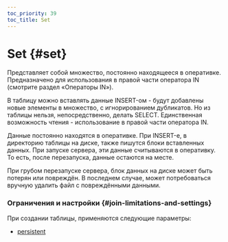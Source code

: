 ```yaml
---
toc_priority: 39
toc_title: Set
---
```


# Set {#set}

Представляет собой множество, постоянно находящееся в оперативке. Предназначено для использования в правой части оператора IN (смотрите раздел «Операторы IN»).

В таблицу можно вставлять данные INSERT-ом - будут добавлены новые элементы в множество, с игнорированием дубликатов.
Но из таблицы нельзя, непосредственно, делать SELECT. Единственная возможность чтения - использование в правой части оператора IN.

Данные постоянно находятся в оперативке. При INSERT-е, в директорию таблицы на диске, также пишутся блоки вставленных данных. При запуске сервера, эти данные считываются в оперативку. То есть, после перезапуска, данные остаются на месте.

При грубом перезапуске сервера, блок данных на диске может быть потерян или повреждён. В последнем случае, может потребоваться вручную удалить файл с повреждёнными данными.

### Ограничения и настройки {#join-limitations-and-settings}

При создании таблицы, применяются следующие параметры:

-   [persistent](../../../operations/settings/settings.md#persistent)

